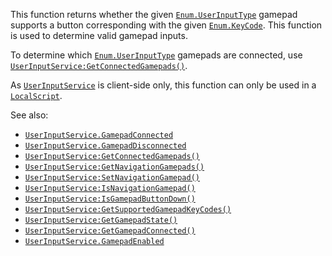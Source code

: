 This function returns whether the given [`Enum.UserInputType`](https://create.roblox.com/docs/reference/engine/enums/UserInputType) gamepad
supports a button corresponding with the given [`Enum.KeyCode`](https://create.roblox.com/docs/reference/engine/enums/KeyCode). This
function is used to determine valid gamepad inputs.

To determine which [`Enum.UserInputType`](https://create.roblox.com/docs/reference/engine/enums/UserInputType) gamepads are connected, use
[`UserInputService:GetConnectedGamepads()`](https://create.roblox.com/docs/reference/engine/classes/UserInputService#GetConnectedGamepads).

As [`UserInputService`](https://create.roblox.com/docs/reference/engine/classes/UserInputService) is client-side only, this function can only be
used in a [`LocalScript`](https://create.roblox.com/docs/reference/engine/classes/LocalScript).

See also:

- [`UserInputService.GamepadConnected`](https://create.roblox.com/docs/reference/engine/classes/UserInputService#GamepadConnected)
- [`UserInputService.GamepadDisconnected`](https://create.roblox.com/docs/reference/engine/classes/UserInputService#GamepadDisconnected)
- [`UserInputService:GetConnectedGamepads()`](https://create.roblox.com/docs/reference/engine/classes/UserInputService#GetConnectedGamepads)
- [`UserInputService:GetNavigationGamepads()`](https://create.roblox.com/docs/reference/engine/classes/UserInputService#GetNavigationGamepads)
- [`UserInputService:SetNavigationGamepad()`](https://create.roblox.com/docs/reference/engine/classes/UserInputService#SetNavigationGamepad)
- [`UserInputService:IsNavigationGamepad()`](https://create.roblox.com/docs/reference/engine/classes/UserInputService#IsNavigationGamepad)
- [`UserInputService:IsGamepadButtonDown()`](https://create.roblox.com/docs/reference/engine/classes/UserInputService#IsGamepadButtonDown)
- [`UserInputService:GetSupportedGamepadKeyCodes()`](https://create.roblox.com/docs/reference/engine/classes/UserInputService#GetSupportedGamepadKeyCodes)
- [`UserInputService:GetGamepadState()`](https://create.roblox.com/docs/reference/engine/classes/UserInputService#GetGamepadState)
- [`UserInputService:GetGamepadConnected()`](https://create.roblox.com/docs/reference/engine/classes/UserInputService#GetGamepadConnected)
- [`UserInputService.GamepadEnabled`](https://create.roblox.com/docs/reference/engine/classes/UserInputService#GamepadEnabled)
